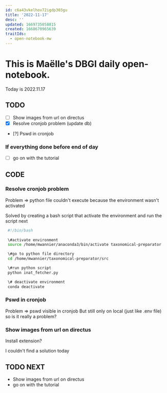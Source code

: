 ```yaml
---
id: c6a43vkelhov72igdp303gu
title: '2022-11-17'
desc: ''
updated: 1669735058815
created: 1668670965639
traitIds:
  - open-notebook-mw
---
```


# This is Maëlle's DBGI daily open-notebook.

Today is 2022.11.17


## TODO

- [ ] Show images from url on directus
- [x] Resolve cronjob problem (update db)
- [?] Pswd in cronjob

### If everything done before end of day
- [ ] go on with the tutorial

## CODE

### Resolve cronjob problem
Problem => python file couldn't execute because the environment wasn't activated

Solved by creating a bash script that activate the environment and run the script next

```bash
 #!/bin/bash
 
 \#activate environment
 source /home/mwannier/anaconda3/bin/activate taxonomical-preparator

 \#go to python file directory
 cd /home/mwannier/taxonomical-preparator/src

 \#run python script
 python inat_fetcher.py

 \# deactivate environment
 conda deactivate
```

### Pswd in cronjob
Problem => pswd visible in cronjob
But still only on local (just like .env file) so is it really a problem?

### Show images from url on directus
Install extension?

I couldn't find a solution today

## TODO NEXT

- Show images from url on directus
- go on with the tutorial